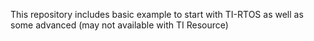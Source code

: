 This repository includes basic example to start with TI-RTOS as well as some advanced (may not available with TI Resource)
